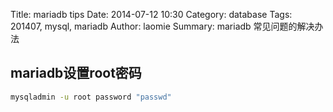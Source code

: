Title: mariadb tips
Date: 2014-07-12 10:30
Category: database 
Tags: 201407, mysql, mariadb
Author: laomie
Summary: mariadb 常见问题的解决办法

mariadb设置root密码
----------------------------------------------------------
```bash
mysqladmin -u root password "passwd"
```


